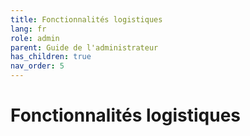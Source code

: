 ```yaml
---
title: Fonctionnalités logistiques
lang: fr
role: admin
parent: Guide de l'administrateur
has_children: true
nav_order: 5
---
```


# Fonctionnalités logistiques
